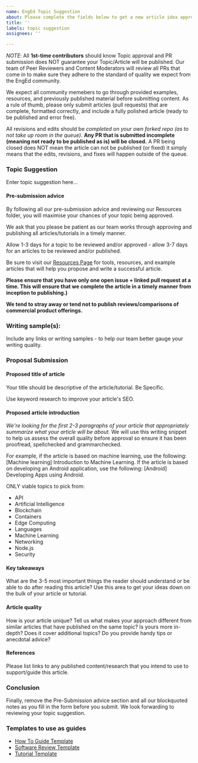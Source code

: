 ```yaml
---
name: EngEd Topic Suggestion
about: Please complete the fields below to get a new article idea approved for submission.
title: ''
labels: topic suggestion
assignees: ''

---
```


*NOTE*: All **1st-time contributors** should know Topic approval and PR submission does NOT guarantee your Topic/Article will be published. Our team of Peer Reviewers and Content Moderators will review all PRs that come in to make sure they adhere to the standard of quality we expect from the EngEd community. 

We expect all community memebers to go through provided examples, resources, and previously published material before submitting content. As a rule of thumb, please only submit articles (pull requests) that are complete, formatted correctly, and include a fully polished article (ready to be published and error free). 

All revisions and edits should be *completed on your own forked repo (as to not take up room in the queue)*. **Any PR that is submitted incomplete (meaning not ready to be published as is) will be closed.** A PR being closed does NOT mean the article can not be published (or fixed) it simply means that the edits, revisions, and fixes will happen outside of the queue.

### Topic Suggestion
Enter topic suggestion here...

#### Pre-submission advice
By following all our pre-submission advice and reviewing our Resources folder, you will maximise your chances of your topic being approved.

We ask that you please be patient as our team works through approving and publishing all articles/tutorials in a timely manner.

Allow 1-3 days for a topic to be reviewed and/or approved - allow 3-7 days for an articles to be reviewed and/or published.

Be sure to visit our [Resources Page](https://github.com/section-engineering-education/engineering-education/blob/master/new_contributors/resources-page.md) for tools, resources, and example articles that will help you propose and write a successful article.

**Please ensure that you have only one open issue + linked pull request at a time. This will ensure that we complete the article in a timely manner from inception to publishing.)**

**We tend to stray away or tend not to publish reviews/comparisons of commercial product offerings.**

### Writing sample(s): 
Include any links or writing samples - to help our team better gauge your writing quality.

### Proposal Submission

#### Proposed title of article
Your title should be descriptive of the article/tutorial. Be Specific. 

Use keyword research to improve your article's SEO.

#### Proposed article introduction
*We're looking for the first 2-3 paragraphs of your article that appropriately summarize what your article will be about.*
We will use this writing snippet to help us assess the overall quality before approval so ensure it has been proofread, spellchecked and grammarchecked.

For example, if the article is based on machine learning, use the following: [Machine learning] Introduction to Machine Learning.
If the article is based on developing an Android application, use the following: [Android] Developing Apps using Android.

ONLY viable topics to pick from:
- API
- Artificial Intelligence
- Blockchain
- Containers
- Edge Computing
- Languages
- Machine Learning
- Networking
- Node.js
- Security

#### Key takeaways 
What are the 3-5 most important things the reader should understand or be able to do after reading this article?
Use this area to get your ideas down on the bulk of your article or tutorial.

#### Article quality
How is your article unique? Tell us what makes your approach different from similar articles that have published on the same topic?
Is yours more in-depth? Does it cover additional topics? Do you provide handy tips or anecdotal advice?

#### References
Please list links to any published content/research that you intend to use to support/guide this article.

### Conclusion
Finally, remove the Pre-Submission advice section and all our blockquoted notes as you fill in the form before you submit.
We look forwarding to reviewing your topic suggestion.

### Templates to use as guides
- [How To Guide Template](https://github.com/section-engineering-education/engineering-education/blob/master/new_contributors/how-to-guide-template.md)
- [Software Review Template](https://github.com/section-engineering-education/engineering-education/blob/master/new_contributors/software-review-template.md)
- [Tutorial Template](https://github.com/section-engineering-education/engineering-education/blob/master/new_contributors/tutorial-template.md)
